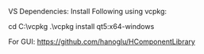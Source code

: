 VS Dependencies:
Install Following using vcpkg:


cd C:\vcpkg
.\vcpkg install qt5:x64-windows

For GUI:
https://github.com/hanoglu/HComponentLibrary